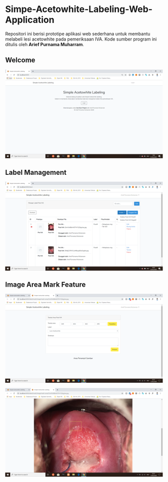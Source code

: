 # Simpe-Acetowhite-Labeling-Web-Application
Repositori ini berisi prototipe aplikasi web sederhana untuk membantu melabeli lesi acetowhite pada pemeriksaan IVA. Kode sumber program ini ditulis oleh **Arief Purnama Muharram**.

## Welcome
![Welcome](screenshot.png)

## Label Management
![Label Management](screenshot2.png)

## Image Area Mark Feature
![Label Management](screenshot3.png)

![Label Management](screenshot4.png)
